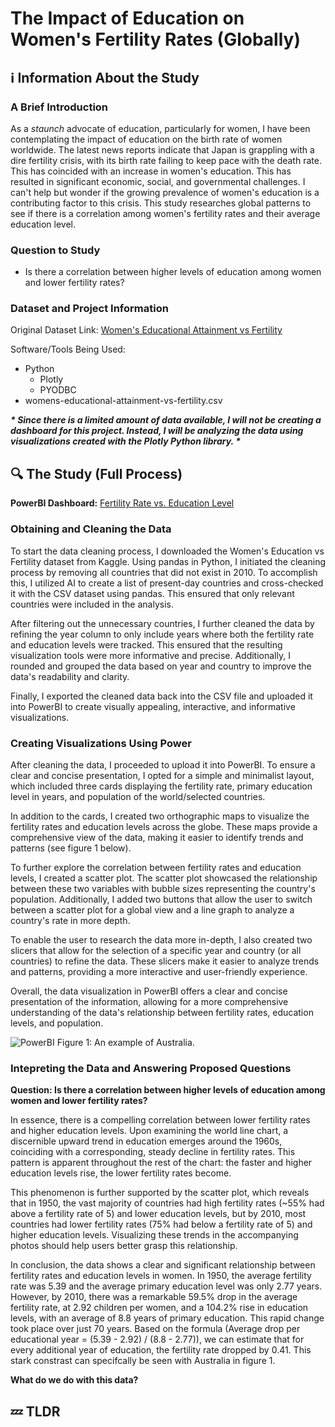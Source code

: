 <h1>The Impact of Education on Women's Fertility Rates (Globally)</h1>

<h2>ℹ️ Information About the Study</h2>
<h3>A Brief Introduction</h3>

As a <i>staunch</i> advocate of education, particularly for women, I have been contemplating the impact of education on the birth rate of women worldwide. The latest news reports indicate that Japan is grappling with a dire fertility crisis, with its birth rate failing to keep pace with the death rate. This has coincided with an increase in women's education. This has resulted in significant economic, social, and governmental challenges. I can't help but wonder if the growing prevalence of women's education is a contributing factor to this crisis. This study researches global patterns to see if there is a correlation among women's fertility rates and their average education level.

<h3>Question to Study</h3>

- Is there a correlation between higher levels of education among women and lower fertility rates?

<h3>Dataset and Project Information</h3>

Original Dataset Link: <a href = "https://www.kaggle.com/datasets/valchovalev/womenseducationalattainmentvsfertility?resource=download">Women's Educational Attainment vs Fertility</a>

Software/Tools Being Used:
- Python
  - Plotly
  - PYODBC
- <a>womens-educational-attainment-vs-fertility.csv</a>

<i><b>* Since there is a limited amount of data available, I will not be creating a dashboard for this project. Instead, I will be analyzing the data using visualizations created with the Plotly Python library. *</b></i>

<h2>🔍 The Study (Full Process)</h2>

<b>PowerBI Dashboard:</b> <a href="https://app.powerbi.com/view?r=eyJrIjoiOWQyOTg5ZDItOTk1OC00NmMyLTkwM2UtNTYzNWNkYTI0YzIwIiwidCI6ImU0YTdiMmYwLTRkM2QtNDI0OC05YTdiLWEyNjQ4ZTIzN2MxNSIsImMiOjF9">Fertility Rate vs. Education Level</a>

<h3>Obtaining and Cleaning the Data</h3>

To start the data cleaning process, I downloaded the Women's Education vs Fertility dataset from Kaggle. Using pandas in Python, I initiated the cleaning process by removing all countries that did not exist in 2010. To accomplish this, I utilized AI to create a list of present-day countries and cross-checked it with the CSV dataset using pandas. This ensured that only relevant countries were included in the analysis.

After filtering out the unnecessary countries, I further cleaned the data by refining the year column to only include years where both the fertility rate and education levels were tracked. This ensured that the resulting visualization tools were more informative and precise. Additionally, I rounded and grouped the data based on year and country to improve the data's readability and clarity.

Finally, I exported the cleaned data back into the CSV file and uploaded it into PowerBI to create visually appealing, interactive, and informative visualizations.
  
<h3>Creating Visualizations Using Power</h3>

After cleaning the data, I proceeded to upload it into PowerBI. To ensure a clear and concise presentation, I opted for a simple and minimalist layout, which included three cards displaying the fertility rate, primary education level in years, and population of the world/selected countries.

In addition to the cards, I created two orthographic maps to visualize the fertility rates and education levels across the globe. These maps provide a comprehensive view of the data, making it easier to identify trends and patterns (see figure 1 below).

To further explore the correlation between fertility rates and education levels, I created a scatter plot. The scatter plot showcased the relationship between these two variables with bubble sizes representing the country's population. Additionally, I added two buttons that allow the user to switch between a scatter plot for a global view and a line graph to analyze a country's rate in more depth.

To enable the user to research the data more in-depth, I also created two slicers that allow for the selection of a specific year and country (or all countries) to refine the data. These slicers make it easier to analyze trends and patterns, providing a more interactive and user-friendly experience.

Overall, the data visualization in PowerBI offers a clear and concise presentation of the information, allowing for a more comprehensive understanding of the data's relationship between fertility rates, education levels, and population.

![PowerBI](https://user-images.githubusercontent.com/130507070/233139718-7af1d270-51d3-4f02-9ff1-6ed82e7a014e.png)
Figure 1: An example of Australia.

<h3>Intepreting the Data and Answering Proposed Questions</h3>

<b>Question: Is there a correlation between higher levels of education among women and lower fertility rates?</b>

In essence, there is a compelling correlation between lower fertility rates and higher education levels. Upon examining the world line chart, a discernible upward trend in education emerges around the 1960s, coinciding with a corresponding, steady decline in fertility rates. This pattern is apparent throughout the rest of the chart: the faster and higher education levels rise, the lower fertility rates become.

This phenomenon is further supported by the scatter plot, which reveals that in 1950, the vast majority of countries had high fertility rates (~55% had above a fertility rate of 5) and lower education levels, but by 2010, most countries had lower fertility rates (75% had below a fertility rate of 5) and higher education levels. Visualizing these trends in the accompanying photos should help users better grasp this relationship.

In conclusion, the data shows a clear and significant relationship between fertility rates and education levels in women. In 1950, the average fertility rate was 5.39 and the average primary education level was only 2.77 years. However, by 2010, there was a remarkable 59.5% drop in the average fertility rate, at 2.92 children per women, and a 104.2% rise in education levels, with an average of 8.8 years of primary education. This rapid change took place over just 70 years. Based on the formula (Average drop per educational year = (5.39 - 2.92) / (8.8 - 2.77)), we can estimate that for every additional year of education, the fertility rate dropped by 0.41. This stark constrast can specifcally be seen with Australia in figure 1.

<b>What do we do with this data?</b>

<h2>💤 TLDR</h2>
